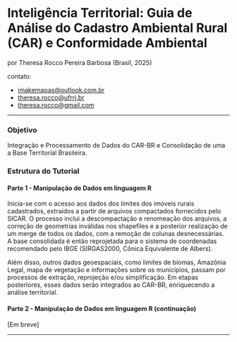 # Inteligência Territorial: Guia de Análise do Cadastro Ambiental Rural (CAR) e Conformidade Ambiental

por Theresa Rocco Pereira Barbosa (Brasil, 2025)

contato: 
* imakemapas@outlook.com.br
* theresa.rocco@ufrrj.br
* theresa.rocco@gmail.com

---

### **Objetivo**

Integração e Processamento de Dados do CAR-BR e Consolidação de uma a Base Territorial Brasileira.

### **Estrutura do Tutorial**

#### **Parte 1 - Manipulação de Dados em linguagem R**

Inicia-se com o acesso aos dados dos limites dos imóveis rurais cadastrados, extraídos a partir de arquivos compactados fornecidos pelo SICAR. O processo inclui a descompactação e renomeação dos arquivos, a correção de geometrias inválidas nos shapefiles e a posterior realização de um merge de todos os dados, com a remoção de colunas desnecessárias. A base consolidada é então reprojetada para o sistema de coordenadas recomendado pelo IBGE (SIRGAS2000, Cônica Equivalente de Albers).

Além disso, outros dados geoespaciais, como limites de biomas, Amazônia Legal, mapa de vegetação e informações sobre os municípios, passam por processos de extração, reprojeção e/ou simplificação. Em etapas posteriores, esses dados serão integrados ao CAR-BR, enriquecendo a análise territorial.

#### **Parte 2 - Manipulação de Dados em linguagem R (continuação)**

[Em breve]

---
